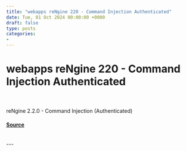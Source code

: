 ```yaml
---
title: "webapps reNgine 220 - Command Injection Authenticated"
date: Tue, 01 Oct 2024 00:00:00 +0000
draft: false
type: posts
categories: 
- 
---
```

# webapps reNgine 220 - Command Injection Authenticated

<br/>

<br/>
reNgine 2.2.0 - Command Injection (Authenticated)

#### [Source](https://www.exploit-db.com/exploits/52081)

<br/>
---

